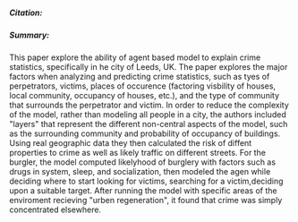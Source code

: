 ##### Citation:
 
##### Summary:
This paper explore the ability of agent based model to explain crime statistics, specifically in he city of Leeds, UK.
The paper explores the major factors when analyzing and predicting crime statistics, such as tyes of perpetrators, victims,
places of occurence (factoring visbility of houses, local community, occupancy of houses, etc.), and the type of community
that surrounds the perpetrator and victim. In order to reduce the complexity of the model, rather than modeling all people
in a city, the authors included "layers" that represent the different non-central aspects of the model, such as the surrounding
community and probability of occupancy of buildings. Using real geographic data they then calculated the risk of diffent properties
to crime as well as likely traffic on different streets. For the burgler, the model computed likelyhood of burglery with factors
such as drugs in system, sleep, and socialization, then modeled the agen while deciding where to start looking for victims,
searching for a victim,deciding upon a suitable target. After running the model with specific areas of the enviroment recieving
"urben regeneration", it found that crime was simply concentrated elsewhere. 
